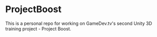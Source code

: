 # ProjectBoost
This is a personal repo for working on GameDev.tv's second Unity 3D training project - Project Boost. 
